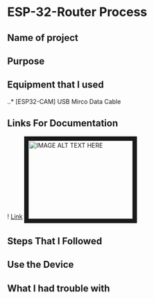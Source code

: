 # ESP-32-Router Process

## Name of project

## Purpose

## Equipment that I used
..* [ESP32-CAM]
USB Mirco Data Cable

## Links For Documentation
! [Link](https://github.com/CyberVirtuals/ESP-32-Router/blob/main/ESP%2032%20Project.png)
<a href="http://www.youtube.com/watch?feature=player_embedded&v=YOUTUBE_VIDEO_ID_HERE
" target="_blank"><img src=[Link](https://github.com/CyberVirtuals/ESP-32-Router/blob/main/ESP%2032%20Project.png)
alt="IMAGE ALT TEXT HERE" width="240" height="180" border="10" /></a>

## Steps That I Followed

## Use the Device

## What I had trouble with
